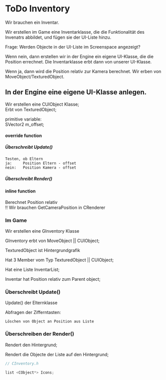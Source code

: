 # ToDo Inventory

Wir brauchen ein Inventar.  

Wir erstellen im Game eine Inventarklasse, die die Funktionalität des Invenatrs abbildet, und fügen sie der UI-Liste hinzu.

Frage: Werden Objecte in der UI-Liste im Screenspace angezeigt?

Wenn nein, dann erstellen wir in der Engine ein eigene UI-Klasse, die die Position errechnet.
Die Inventarklasse erbt dann von unserer UI-Klasse.

Wenn ja, dann wird die Position relativ zur Kamera berechnet. Wir erben von MoveObject/TexturedObject.

## In der Engine eine eigene UI-Klasse anlegen.

Wir erstellen eine CUIObject Klasse;  
Erbt von TexturedObject;

primitive variable:  
SVector2 m_offset;

#### override function

##### Überschreibt Update()

    Testen, ob Eltern
    ja:     Position Eltern - offset
    nein:   Position Kamera - offset

##### Überschreibt Render()

#### inline function

Berechnet Position relativ  
!! Wir brauchen GetCameraPosition in CRenderer

### Im Game

Wir erstellen eine GInventory Klasse

GInventory erbt von MoveObject || CUIObject;

TexturedObject ist Hintergrundgrafik

Hat 3 Member vom Typ TexturedObject || CUIObject;

Hat eine Liste InventarList;

Inventar hat Position relativ zum Parent object;

### Überschreibt Update()

Update() der Elternklasse

Abfragen der Zifferntasten:

    Löschen von Object an Position aus Liste

### Überschreiben der Render()

Rendert den Hintergrund;

Rendert die Objecte der Liste auf den Hintergrund;

```cpp
// CInventory.h

list <CObject*> Icons;

```
